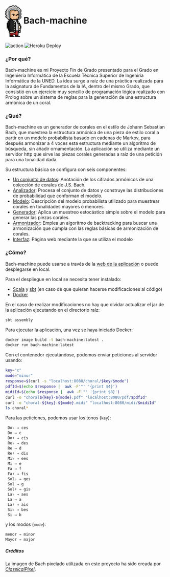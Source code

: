 # <a href="https://www.classicalpixel.co/"><img src="bach.gif" alt="Bach" width="50" align="center"></a> Bach-machine
![action](https://github.com/balath/pfg/actions/workflows/scala.yml/badge.svg) ![Heroku Deploy](https://deploy-badge.vercel.app/heroku/bach-machine-02a43fd154c6?root=badge)
### ¿Por qué?
Bach-machine es mi Proyecto Fin de Grado presentado para el Grado en Ingeniería Informática de la 
Escuela Técnica Superior de Ingeniría Informática de la UNED. La idea surge a raíz de una práctica 
realizada para la asignatura de Fundamentos de la IA, dentro del mismo Grado, que consistió en un ejercicio muy
sencillo de programación lógica realizado con Prolog sobre un sistema de reglas para la generación de una estructura 
armónica de un coral.

### ¿Qué?
Bach-machine es un generador de corales en el estilo de Johann Sebastian Bach, que muestrea la estructura armónica
de una pieza de estilo coral a partir en un modelo probabilista basado en cadenas de Markov, para después armonizar a 4
voces esta estructura mediante un algoritmo de búsqueda, sin añadir ornamentación. La aplicación se utiliza mediante un 
servidor http que sirve las piezas corales generadas a raíz de una petición para una tonalidad dada. 

Su estructura básica se configura con seis componentes:

+ [Un conjunto de datos](data/rawData.txt): Anotación de los cifrados armónicos de una colección de corales de J.S. Bach.
+ [Analizador](src/main/scala/Parser.scala): Procesa el conjunto de datos y construye las distribuciones de probabilidad que conforman el modelo.
+ [Modelo](src/main/scala/Model.scala): Descripción del modelo probabilista utilizado para muestrear corales en tonalidades mayores o menores.
+ [Generador](src/main/scala/Model.scala): Aplica un muestreo estocástico simple sobre el modelo para generar las piezas corales. 
+ [Armonizador](src/main/scala/Harmonizer.scala): Emplea un algoritmo de backtracking para buscar una armonización que cumpla con las reglas básicas de armonización de corales.
+ [Interfaz](balath.github.io): Página web mediante la que se utiliza el modelo

### ¿Cómo?
Bach-machine puede usarse a través de la [web de la aplicación](https://balath.github.io) o puede desplegarse en local.

Para el despliegue en local se necesita tener instalado:
+ [Scala](https://www.scala-lang.org/) y [sbt](www.scala-sbt.org) (en caso de que quieran hacerse modificaciones al código)
+ [Docker](https://www.docker.com/products/docker-desktop/)

En el caso de realizar modificaciones no hay que olvidar actualizar el jar de la aplicación ejecutando en el directorio raíz:
```bash
sbt assembly
```
Para ejecutar la aplicación, una vez se haya iniciado Docker:
```bash
docker image build -t bach-machine:latest .
docker run bach-machine:latest
```
Con el contenedor ejecutándose, podemos enviar peticiones al servidor usando:
```bash
key="c"
mode="minor"
response=$(curl -s "localhost:8080/choral/$key/$mode")
pdfId=$(echo $response |  awk -F'"' '{print $4}')
midiId=$(echo $response |  awk -F'"' '{print $8}')
curl -o "choral${key}-${mode}.pdf" "localhost:8080/pdf/$pdfId"
curl -o "choral-${key}-${mode}.midi" "localhost:8080/midi/$midiId"
ls choral*
```
Para las peticiones, podemos usar los tonos (`key`):
```
 Do♭ ⇒ ces
 Do ⇒ c
 Do♯ ⇒ cis
 Re♭ ⇒ des
 Re ⇒ d
 Re♯ ⇒ dis
 Mi♭ ⇒ ees 
 Mi ⇒ e
 Fa ⇒ f
 Fa♯ ⇒ fis
 Sol♭ ⇒ ges
 Sol ⇒ g
 Sol♯ ⇒ gis
 La♭ ⇒ aes
 La ⇒ a
 La♯ ⇒ ais
 Si♭ ⇒ bes
 Si ⇒ b
```
y los modos (`mode`):
```
menor ⇒ minor
Mayor ⇒ major
```

##### Créditos

La imagen de Bach pixelado utilizada en este proyecto ha sido creada por [_ClassicalPixel_](https://www.classicalpixel.co).
